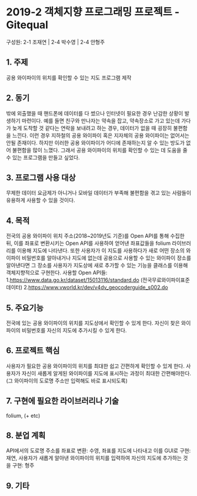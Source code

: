 # 2019-2 객체지향 프로그래밍 프로젝트 - **Gitequal**
구성원: 2-1 조재연 | 2-4 박수영 | 2-4 안형주

## 1. 주제
공용 와이파이의 위치를 확인할 수 있는 지도 프로그램 제작

## 2. 동기
밖에 외출했을 때 핸드폰에 데이터를 다 썼으나 인터넷이 필요한 경우 난감한 상황이 발생하기 마련이다. 예를 들면 친구와 만나자는 약속을 잡고, 약속장소로 가고 있는데 가다가 늦게 도착할 것 같다는 연락을 보내려고 하는 경우, 데이터가 없을 때 굉장히 불편함을 느낀다. 이런 경우 지하철의 공용 와이파이 혹은 지자체의 공용 와이파이는 없어서는 안될 존재이다. 하지만 이러한 공용 와이파이가 어디에 존재하는지 알 수 있는 방도가 없어 불편함을 많이 느꼈다. 그래서 공용 와이파이의 위치를 확인할 수 있는 데 도움을 줄 수 있는 프로그램을 만들고 싶었다.

## 3. 프로그램 사용 대상
무제한 데이터 요금제가 아니거나 모바일 데이터가 부족해 불편함을 겪고 있는 사람들이 유용하게 사용할 수 있을 것이다.

## 4. 목적
전국의 공용 와이파이 위치 주소(2018~2019년도 기준)를 Open API를 통해 수집한 뒤, 이를 좌표로 변환시키는 Open API를 사용하여 얻어낸 좌표값들을 folium 라이브러리를 이용해 지도에 나타낸다. 또한 사용자가 이 지도를 사용하다가 새로 어떤 장소의 와이파이 비밀번호를 알아내거나 지도에 없는데 공용으로 사용할 수 있는 와이파이 장소를 알아낸다면 그 장소를 사용자가 지도상에 새로 추가할 수 있는 기능을 클래스를 이용해 객체지향적으로 구현한다.
사용할 Open API들:
1.https://www.data.go.kr/dataset/15013116/standard.do (전국무료와이파이표준데이터)
2.https://www.vworld.kr/dev/v4dv_geocoderguide_s002.do


## 5. 주요기능
전국에 있는 공용 와이파이의 위치를 지도상에서 확인할 수 있게 한다.
자신이 찾은 와이파이의 비밀번호를 자신의 지도에 추가시킬 수 있게 한다.

## 6. 프로젝트 핵심
사용자가 필요한 공용 와이파이의 위치를 최대한 쉽고 간편하게 확인할 수 있게 한다.
사용자가 자신이 새롭게 알게된 와이파이를 지도에 표시하는 과정이 최대한 간편해야한다. (그 와이파이의 도로명 주소만 입력해도 바로 표시되도록)

## 7. 구현에 필요한 라이브러리나 기술
folium, (+ etc)

## 8. **분업 계획** 
API에서의 도로명 주소를 좌표로 변환: 수영,
좌표를 지도에 나타내고 이를 GUI로 구현: 재연,
사용자가 새롭게 알아낸 와이파이의 위치를 입력하여 자신의 지도에 추가하는 것을 구현: 형주

## 9. 기타


